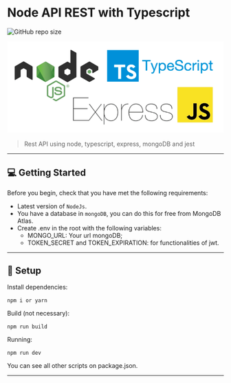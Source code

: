 # Node API REST with Typescript

![GitHub repo size](https://img.shields.io/github/repo-size/Erickrsrs/typescript-rest-api?style=for-the-badge)

![img](typescript-api.png)

> Rest API using node, typescript, express, mongoDB and jest

---

## 💻 Getting Started

Before you begin, check that you have met the following requirements:

- Latest version of `NodeJs`.
- You have a database in `mongoDB`, you can do this for free from MongoDB Atlas.
- Create .env in the root with the following variables:
  - MONGO_URL: Your url mongoDB;
  - TOKEN_SECRET and TOKEN_EXPIRATION: for functionalities of jwt.

---

## 🚀 Setup

Install dependencies:

```
npm i or yarn
```

Build (not necessary):

```
npm run build
```

Running:

```
npm run dev
```

You can see all other scripts on package.json.

---
